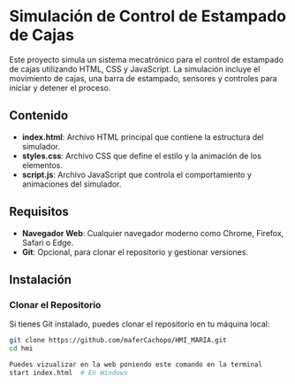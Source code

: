 # Simulación de Control de Estampado de Cajas

Este proyecto simula un sistema mecatrónico para el control de estampado de cajas utilizando HTML, CSS y JavaScript. La simulación incluye el movimiento de cajas, una barra de estampado, sensores y controles para iniciar y detener el proceso.

## Contenido

- **index.html**: Archivo HTML principal que contiene la estructura del simulador.
- **styles.css**: Archivo CSS que define el estilo y la animación de los elementos.
- **script.js**: Archivo JavaScript que controla el comportamiento y animaciones del simulador.

## Requisitos

- **Navegador Web**: Cualquier navegador moderno como Chrome, Firefox, Safari o Edge.
- **Git**: Opcional, para clonar el repositorio y gestionar versiones.

## Instalación

### Clonar el Repositorio

Si tienes Git instalado, puedes clonar el repositorio en tu máquina local:

```sh
git clone https://github.com/maferCachopo/HMI_MARIA.git
cd hmi

Puedes vizualizar en la web poniendo este comando en la terminal
start index.html  # En Windows

